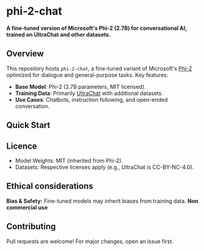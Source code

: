 # phi-2-chat

**A fine-tuned version of Microsoft's Phi-2 (2.7B) for conversational AI, trained on UltraChat and other datasets.**

## Overview  
This repository hosts `phi-2-chat`, a fine-tuned variant of Microsoft's [Phi-2](https://huggingface.co/microsoft/phi-2) optimized for dialogue and general-purpose tasks. Key features:  
- **Base Model**: Phi-2 (2.7B parameters, MIT licensed).  
- **Training Data**: Primarily [UltraChat](https://github.com/thunlp/UltraChat) with additional datasets.
- **Use Cases**: Chatbots, instruction following, and open-ended conversation.

## Quick Start



## Licence

- Model Weights: MIT (inherited from Phi-2).
- Datasets: Respective licenses apply (e.g., UltraChat is CC-BY-NC-4.0).


## Ethical considerations 

**Bias & Safety:** Fine-tuned models may inherit biases from training data.
**Non commercial use**

## Contributing 

Pull requests are welcome! For major changes, open an issue first.
